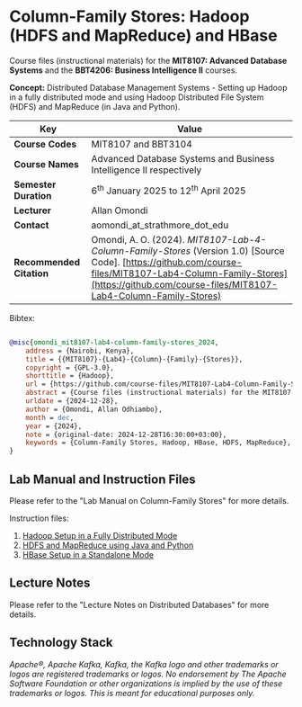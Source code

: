 # Column-Family Stores: Hadoop (HDFS and MapReduce) and HBase

Course files (instructional materials) for the **MIT8107: Advanced Database Systems** and the **BBT4206: Business Intelligence II** courses.

**Concept:** Distributed Database Management Systems - Setting up Hadoop in a fully distributed mode and using Hadoop Distributed File System (HDFS) and MapReduce (in Java and Python).

| **Key**                                                               | Value                                                                                                                                                                              |
|---------------|---------------------------------------------------------|
| **Course Codes**                                                       | MIT8107 and BBT3104                                                                                                                                                                            |
| **Course Names**                                                       | Advanced Database Systems and Business Intelligence II respectively                                                                                                                                                           |
| **Semester Duration**                                                 | 6<sup>th</sup> January 2025 to 12<sup>th</sup> April 2025                                                                                                                       |
| **Lecturer**                                                          | Allan Omondi                                                                                                                                                                       |
| **Contact**                                                           | aomondi_at_strathmore_dot_edu                                                                                                                                                      |
| **Recommended Citation** | Omondi, A. O. (2024). _MIT8107-Lab-4-Column-Family-Stores_ (Version 1.0) [Source Code]. [https://github.com/course-files/MIT8107-Lab4-Column-Family-Stores](https://github.com/course-files/MIT8107-Lab4-Column-Family-Stores)  |

Bibtex:

```bibtex

@misc{omondi_mit8107-lab4-column-family-stores_2024,
    address = {Nairobi, Kenya},
    title = {{MIT8107}-{Lab4}-{Column}-{Family}-{Stores}},
    copyright = {GPL-3.0},
    shorttitle = {Hadoop},
    url = {https://github.com/course-files/MIT8107-Lab4-Column-Family-Stores},
    abstract = {Course files (instructional materials) for the MIT8107: Advanced Database Systems and the BBT4206: Business Intelligence II courses. Concept: Distributed Database Management Systems - Setting up Hadoop in a fully distributed mode and using Hadoop Distributed File System (HDFS) and MapReduce (in Java and Python).},
    urldate = {2024-12-28},
    author = {Omondi, Allan Odhiambo},
    month = dec,
    year = {2024},
    note = {original-date: 2024-12-28T16:30:00+03:00},
    keywords = {Column-Family Stores, Hadoop, HBase, HDFS, MapReduce},
}
```

## Lab Manual and Instruction Files

Please refer to the "Lab Manual on Column-Family Stores" for more details.

Instruction files:

1. [Hadoop Setup in a Fully Distributed Mode](instructions/1-hadoop-hdfs-mapreduce/1-setup-hadoop.md)
2. [HDFS and MapReduce using Java and Python](instructions/1-hadoop-hdfs-mapreduce/2-hdfs-mapreduce.md)
3. [HBase Setup in a Standalone Mode](instructions/2-hbase/hbase-standalone.md)

## Lecture Notes

Please refer to the "Lecture Notes on Distributed Databases" for more details.

## Technology Stack

_Apache®, Apache Kafka, Kafka, the Kafka logo and other trademarks or logos are registered trademarks or logos. No endorsement by The Apache Software Foundation or other organizations is implied by the use of these trademarks or logos. This is meant for educational purposes only._
